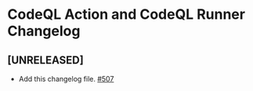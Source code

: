 # CodeQL Action and CodeQL Runner Changelog

## [UNRELEASED]

- Add this changelog file. [#507](https://github.com/github/codeql-action/pull/507)
